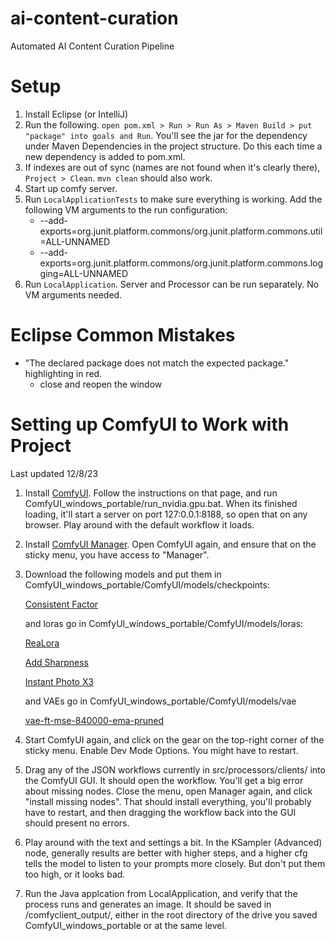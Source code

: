# ai-content-curation

Automated AI Content Curation Pipeline

# Setup

1. Install Eclipse (or IntelliJ)
2. Run the following. `open pom.xml > Run > Run As > Maven Build > put "package" into goals and Run`. You'll see the jar for the dependency under Maven Dependencies in the project structure. Do this each time a new dependency is added to pom.xml.
3. If indexes are out of sync (names are not found when it's clearly there), `Project > Clean`. `mvn clean` should also work.
4. Start up comfy server.
5. Run `LocalApplicationTests` to make sure everything is working. Add the following VM arguments to the run configuration:
	* --add-exports=org.junit.platform.commons/org.junit.platform.commons.util=ALL-UNNAMED
	* --add-exports=org.junit.platform.commons/org.junit.platform.commons.logging=ALL-UNNAMED
6. Run `LocalApplication`. Server and Processor can be run separately. No VM arguments needed.

# Eclipse Common Mistakes

- "The declared package does not match the expected package." highlighting in red.
  - close and reopen the window

# Setting up ComfyUI to Work with Project

Last updated 12/8/23

1. Install [ComfyUI](https://github.com/comfyanonymous/ComfyUI). Follow the instructions on that page, and run ComfyUI_windows_portable/run_nvidia.gpu.bat. When its finished loading, it'll start a server on port 127:0.0.1:8188, so open that on any browser. Play around with the default workflow it loads.
2. Install [ComfyUI Manager](https://github.com/ltdrdata/ComfyUI-Manager). Open ComfyUI again, and ensure that on the sticky menu, you have access to "Manager".
3. Download the following models and put them in ComfyUI_windows_portable/ComfyUI/models/checkpoints:

   [Consistent Factor](https://civitai.com/models/9114/consistent-factor-euclid)

   and loras go in ComfyUI_windows_portable/ComfyUI/models/loras:

   [ReaLora](https://civitai.com/models/137258/realorarealistic-skin-texture)

   [Add Sharpness](https://civitai.com/models/69267?modelVersionId=76092)

   [Instant Photo X3](https://civitai.com/models/52652?modelVersionId=102533)

   and VAEs go in ComfyUI_windows_portable/ComfyUI/models/vae

   [vae-ft-mse-840000-ema-pruned](https://huggingface.co/stabilityai/sd-vae-ft-mse-original/blob/main/vae-ft-mse-840000-ema-pruned.safetensors)

4. Start ComfyUI again, and click on the gear on the top-right corner of the sticky menu. Enable Dev Mode Options. You might have to restart.
5. Drag any of the JSON workflows currently in src/processors/clients/ into the ComfyUI GUI. It should open the workflow. You'll get a big error about missing nodes. Close the menu, open Manager again, and click "install missing nodes". That should install everything, you'll probably have to restart, and then dragging the workflow back into the GUI should present no errors.
6. Play around with the text and settings a bit. In the KSampler (Advanced) node, generally results are better with higher steps, and a higher cfg tells the model to listen to your prompts more closely. But don't put them too high, or it looks bad.
7. Run the Java applcation from LocalApplication, and verify that the process runs and generates an image. It should be saved in /comfyclient_output/, either in the root directory of the drive you saved ComfyUI_windows_portable or at the same level.
